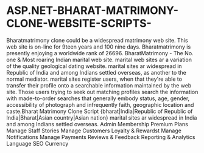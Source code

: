# ASP.NET-BHARAT-MATRIMONY-CLONE-WEBSITE-SCRIPTS-
Bharatmatrimony clone could be a widespread matrimony web site. This web site is on-line for 9teen years and 100 nine days. Bharatmatrimony is presently enjoying a worldwide rank of 26696. BharatMatrimony - The No. one & Most roaring Indian marital web site. marital web sites ar a variation of the quality geological dating website. marital sites ar widespread in Republic of India and among Indians settled overseas, as another to the normal mediator. marital sites register users, when that they're able to transfer their profile onto a searchable information maintained by the web site. Those users trying to seek out matching profiles search the information with made-to-order searches that generally embody status, age, gender, accessibility of photograph and infrequently faith, geographic location and caste.Bharat Matrimony Clone Script {bharat|India|Republic of Republic of India|Bharat|Asian country|Asian nation} marital sites ar widespread in India and among Indians settled overseas.
Admin
Membership
Premium Plans
Manage Staff
Stories
Manage Customers
Loyalty & Rewardst
Manage Notifications
Manage Payments
Reviews & Feedback
Reporting & Analytics
Language
SEO
Currency
